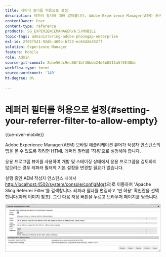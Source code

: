 ```yaml
---
title: 레퍼러 필터를 허용으로 설정
description: 레퍼러 필터에 대해 알아봅니다. Adobe Experience Manager(AEM) 모바일 애플리케이션 뷰어가 작성자 인스턴스의 앱을 볼 수 있도록 하려면 HTML 레퍼러 필터를 '허용'으로 설정해야 합니다.
contentOwner: User
content-type: reference
products: SG_EXPERIENCEMANAGER/6.5/MOBILE
topic-tags: administering-adobe-phonegap-enterprise
exl-id: 2f02f541-92db-469b-bf23-ec64d2e282ff
solution: Experience Manager
feature: Mobile
role: Admin
source-git-commit: 2dae56dc9ec66f1bf36bbb24d6b0315a5f5040bb
workflow-type: tm+mt
source-wordcount: '149'
ht-degree: 0%

---
```


# 레퍼러 필터를 허용으로 설정{#setting-your-referrer-filter-to-allow-empty}

{{ue-over-mobile}}

Adobe Experience Manager(AEM) 모바일 애플리케이션 뷰어가 작성자 인스턴스의 앱을 볼 수 있도록 하려면 HTML 레퍼러 필터를 &#39;허용&#39;으로 설정해야 합니다.

응용 프로그램 뷰어를 사용하여 개발 및 스테이징 상태에서 응용 프로그램을 검토하지 않으려는 경우 레퍼러 필터의 기본 설정을 변경할 필요가 없습니다.

실행 중인 AEM 작성자 인스턴스 내에서 [http://localhost:4502/system/console/configMgr](http://localhost:4502/system/console/configMgr)(으)로 이동하여 &#39;Apache Sling Referrer Filter&#39;를 검색합니다. 레퍼러 필터를 편집하고 &#39;빈 허용&#39; 확인란을 선택합니다(아래 이미지 참조). 그런 다음 저장 버튼을 누르고 브라우저 페이지를 닫습니다.

![레퍼러 필터 설정](assets/chlimage_1-106.png)

